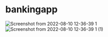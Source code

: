# bankingapp

![Screenshot from 2022-08-10 12-36-39 1](https://user-images.githubusercontent.com/76276879/185977640-6b5d02dd-c7db-4a77-8089-c19b2a67ca68.png)
![Screenshot from 2022-08-10 12-36-39 1 (1)](https://user-images.githubusercontent.com/76276879/185977650-0b9e5ae6-6b88-4dc1-8993-b7a31e172c16.png)
